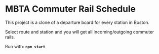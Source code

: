 # MBTA Commuter Rail Schedule

This project is a clone of a departure board for every station in Boston.

Select route and station and you will get all incoming/outgoing commuter rails.

Run with: <b>`npm start`



